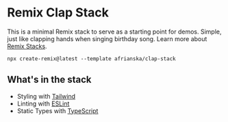 # Remix Clap Stack

This is a minimal Remix stack to serve as a starting point for demos. Simple, just like clapping hands when singing birthday song. Learn more about [Remix Stacks](https://remix.run/stacks).

```
npx create-remix@latest --template afrianska/clap-stack
```

## What's in the stack

- Styling with [Tailwind](https://tailwindcss.com/)
- Linting with [ESLint](https://eslint.org)
- Static Types with [TypeScript](https://typescriptlang.org)
